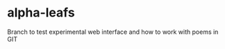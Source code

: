 alpha-leafs
===========

Branch to test experimental web interface and how to work with poems in GIT
